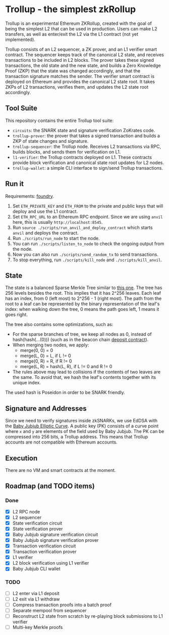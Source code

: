 # Trollup - the simplest zkRollup

Trollup is an experimental Ethereum ZKRollup, created with the goal of being
the simplest L2 that can be used in production. Users can make L2 transfers, as
well as enter/exit the L2 via the L1 contract (not yet implemented).

Trollup consists of an L2 sequencer, a ZK prover, and an L1 verifier smart
contract. The sequencer keeps track of the canonical L2 state, and receives
transactions to be included in L2 blocks. The prover takes these signed
transactions, the old state and the new state, and builds a Zero Knowledge
Proof (ZKP) that the state was changed accordingly, and that the transaction
signature matches the sender. The verifier smart contract is deployed on
Ethereum and provides the canonical L2 state root. It takes ZKPs of L2
transactions, verifies them, and updates the L2 state root accordingly.

## Tool Suite

This repository contains the entire Trollup tool suite:

- `circuits`: the SNARK state and signature verification ZoKrates code.
- `trollup-prover`: the prover that takes a signed transaction and builds a ZKP of
  state changes and signature.
- `trollup-sequencer`: the Trollup node. Receives L2 transactions via RPC, builds
  blocks, and sends them for verification on L1.
- `l1-verifier`: the Trollup contracts deployed on L1. These contracts provide
  block verification and canonical state root updates for L2 nodes.
- `trollup-wallet`: a simple CLI interface to sign/send Trollup transactions.

## Run it

Requirements: [foundry](https://github.com/foundry-rs/foundry).

1. Set `ETH_PRIVATE_KEY` and `ETH_FROM` to the private and public keys that will deploy and use the L1 contract.
2. Set `ETH_RPC_URL` to an Ethereum RPC endpoint. Since we are using `anvil` here, this is usually `http://localhost:8545`.
3. Run `source ./scripts/run_anvil_and_deploy_contract` which starts `anvil` and deploys the contract.
4. Run `./scripts/run_node` to start the node.
5. You can run `./scripts/listen_to_node` to check the ongoing output from the node.
6. Now you can also run `./scripts/send_random_tx` to send transactions.
7. To stop everything, run `./scripts/kill_node` and `./scripts/kill_anvil`.

## State

The state is a balanced Sparse Merkle Tree similar to [this one](https://github.com/nervosnetwork/sparse-merkle-tree).
The tree has 256 levels besides the root. This implies that it has 2^256
leaves. Each leaf has an index, from 0 (left most) to 2^256 - 1 (right most).
The path from the root to a leaf can be represented by the binary
representation of the leaf's index: when walking down the tree, 0 means the
path goes left, 1 means it goes right.

The tree also contains some optimizations, such as:

- For the sparse branches of tree, we keep all nodes as 0, instead of hash(hash(...(0))) (such as in the beacon chain [deposit contract](https://github.com/axic/eth2-deposit-contract/)).
- When merging two nodes, we apply:
    - merge(0, 0) = 0
    - merge(L, 0) = L, if L != 0
    - merge(0, R) = R, if R != 0
    - merge(L, R) = hash(L, R), if L != 0 and R != 0
- The rules above may lead to collisions if the contents of two leaves are the same. To avoid that, we hash the leaf's contents together with its unique index.

The used hash is Poseidon in order to be SNARK friendly.

## Signature and Addresses

Since we need to verify signatures inside zkSNARKs, we use EdDSA with the [Baby Jubjub Elliptic Curve](https://eips.ethereum.org/EIPS/eip-2494).
A public key (PK) consists of a curve point where `x` and `y` are elements of
the field used by Baby Jubjub. The PK can be compressed into 256 bits, a
Trollup address.  This means that Trollup accounts are not compatible with
Ethereum accounts.

## Execution

There are no VM and smart contracts at the moment.

## Roadmap (and TODO items)

### Done

- [x] L2 RPC node
- [x] L2 sequencer
- [x] State verification circuit
- [x] State verification prover
- [x] Baby Jubjub signature verification circuit
- [x] Baby Jubjub signature verification prover
- [x] Transaction verification circuit
- [x] Transaction verification prover
- [x] L1 verifier
- [x] L2 block verification using L1 verifier
- [x] Baby Jubjub CLI wallet

### TODO

- [ ] L2 enter via L1 deposit
- [ ] L2 exit via L1 withdraw
- [ ] Compress transaction proofs into a batch proof
- [ ] Separate mempool from sequencer
- [ ] Reconstruct L2 state from scratch by re-playing block submissions to L1 verifier
- [ ] Multi-key Merkle proofs
